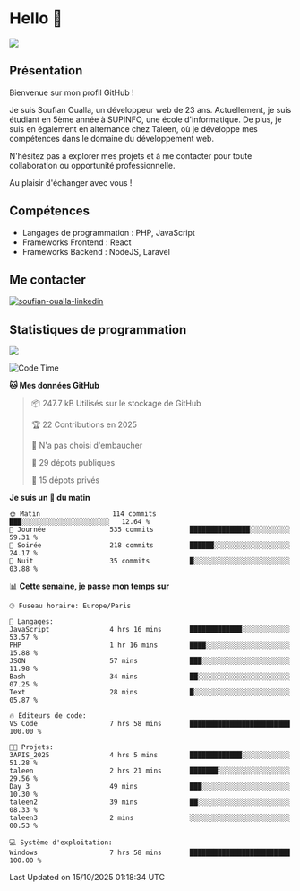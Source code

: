 # Hello 👋

![](https://komarev.com/ghpvc/?username=OSoufian&color=1a1b27)

## Présentation

Bienvenue sur mon profil GitHub !

Je suis Soufian Oualla, un développeur web de 23 ans. Actuellement, je suis étudiant en 5ème année à SUPINFO, une école d'informatique. De plus, je suis en également en alternance chez Taleen, où je développe mes compétences dans le domaine du développement web.

N'hésitez pas à explorer mes projets et à me contacter pour toute collaboration ou opportunité professionnelle.

Au plaisir d'échanger avec vous !

## Compétences

- Langages de programmation : PHP, JavaScript
- Frameworks Frontend : React
- Frameworks Backend : NodeJS, Laravel

## Me contacter

<p>
<a href="https://www.linkedin.com/in/soufian-oualla/" target="_blank"><img align="center" src="https://img.shields.io/badge/-LinkedIn-0077B5?style=for-the-badge&logo=Linkedin&logoColor=white" alt="soufian-oualla-linkedin"/></a>

## Statistiques de programmation

<a href="https://github-readme-stats.vercel.app/api/top-langs/?username=OSoufian&layout=compact">
  <img align="center" src="https://github-readme-stats.vercel.app/api/top-langs/?username=OSoufian&layout=compact"/>
</a>

<br />

<!--START_SECTION:waka-->
![Code Time](http://img.shields.io/badge/Code%20Time-592%20hrs%2040%20mins-blue)

**🐱 Mes données GitHub** 

> 📦 247.7 kB Utilisés sur le stockage de GitHub 
 > 
> 🏆 22 Contributions en 2025
 > 
> 🚫 N'a pas choisi d'embaucher
 > 
> 📜 29 dépots publiques 
 > 
> 🔑 15 dépots privés 
 > 
**Je suis un 🐤 du matin** 

```text
🌞 Matin                  114 commits         ███░░░░░░░░░░░░░░░░░░░░░░   12.64 % 
🌆 Journée                535 commits         ███████████████░░░░░░░░░░   59.31 % 
🌃 Soirée                 218 commits         ██████░░░░░░░░░░░░░░░░░░░   24.17 % 
🌙 Nuit                   35 commits          █░░░░░░░░░░░░░░░░░░░░░░░░   03.88 % 
```


📊 **Cette semaine, je passe mon temps sur** 

```text
🕑︎ Fuseau horaire: Europe/Paris

💬 Langages: 
JavaScript               4 hrs 16 mins       █████████████░░░░░░░░░░░░   53.57 % 
PHP                      1 hr 16 mins        ████░░░░░░░░░░░░░░░░░░░░░   15.88 % 
JSON                     57 mins             ███░░░░░░░░░░░░░░░░░░░░░░   11.98 % 
Bash                     34 mins             ██░░░░░░░░░░░░░░░░░░░░░░░   07.25 % 
Text                     28 mins             █░░░░░░░░░░░░░░░░░░░░░░░░   05.87 % 

🔥 Éditeurs de code: 
VS Code                  7 hrs 58 mins       █████████████████████████   100.00 % 

🐱‍💻 Projets: 
3APIS_2025               4 hrs 5 mins        █████████████░░░░░░░░░░░░   51.28 % 
taleen                   2 hrs 21 mins       ███████░░░░░░░░░░░░░░░░░░   29.56 % 
Day 3                    49 mins             ███░░░░░░░░░░░░░░░░░░░░░░   10.30 % 
taleen2                  39 mins             ██░░░░░░░░░░░░░░░░░░░░░░░   08.33 % 
taleen3                  2 mins              ░░░░░░░░░░░░░░░░░░░░░░░░░   00.53 % 

💻 Système d'exploitation: 
Windows                  7 hrs 58 mins       █████████████████████████   100.00 % 
```


 Last Updated on 15/10/2025 01:18:34 UTC
<!--END_SECTION:waka-->
